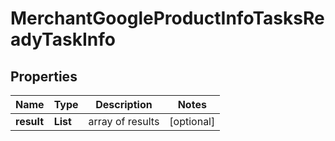 # MerchantGoogleProductInfoTasksReadyTaskInfo


## Properties

| Name | Type | Description | Notes |
|------------ | ------------- | ------------- | -------------|
**result** | **List<MerchantGoogleProductInfoTasksReadyResultInfo>** | array of results |[optional]|